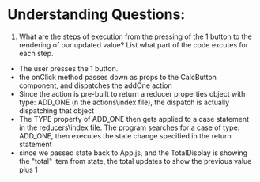 # Understanding Questions:
1. What are the steps of execution from the pressing of the 1 button to the rendering of our updated value? List what part of the code excutes for each step.
* The user presses the 1 button.
* the onClick method passes down as props to the CalcButton component, and dispatches the addOne action 
* Since the action is pre-built to return a reducer properties object with type: ADD_ONE (n the actions\index file), the dispatch is actually dispatching that object  
* The TYPE property of ADD_ONE then gets applied to a case statement in the reducers\index file. The program searches for a case of type: ADD_ONE, then executes the state change specified in the return statement
*  since we passed state back to App.js, and the TotalDisplay is showing the "total" item from state, the total updates to show the previous value plus 1
